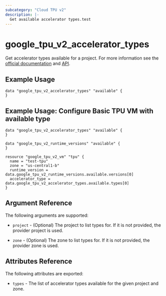```yaml
---
subcategory: "Cloud TPU v2"
description: |-
  Get available accelerator types.test
---
```


# google\_tpu\_v2\_accelerator\_types

Get accelerator types available for a project. For more information see the [official documentation](https://cloud.google.com/tpu/docs/) and [API](https://cloud.google.com/tpu/docs/reference/rest/v2/projects.locations.acceleratorTypes).

## Example Usage

```hcl
data "google_tpu_v2_accelerator_types" "available" {
}
```

## Example Usage: Configure Basic TPU VM with available type

```hcl
data "google_tpu_v2_accelerator_types" "available" {
}

data "google_tpu_v2_runtime_versions" "available" {
}

resource "google_tpu_v2_vm" "tpu" {
  name = "test-tpu"
  zone = "us-central1-b"
  runtime_version = data.google_tpu_v2_runtime_versions.available.versions[0]
  accelerator_type = data.google_tpu_v2_accelerator_types.available.types[0]
}
```

## Argument Reference

The following arguments are supported:

* `project` - (Optional) The project to list types for. If it
    is not provided, the provider project is used.

* `zone` - (Optional) The zone to list types for. If it
    is not provided, the provider zone is used.

## Attributes Reference

The following attributes are exported:

* `types` - The list of accelerator types available for the given project and zone.
